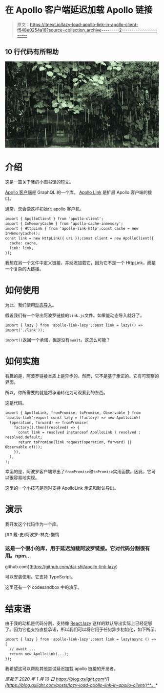 # 在 Apollo 客户端延迟加载 Apollo 链接

> 原文：<https://itnext.io/lazy-load-apollo-link-in-apollo-client-f548e0254a16?source=collection_archive---------2----------------------->

## 10 行代码有所帮助

![](img/0f75955ca7b15fea6adbb55456a92089.png)

# 介绍

这是一篇关于我的小图书馆的短文。

[Apollo 客户端](https://github.com/apollographql/apollo-client)是 GraphQL 的一个库。 [Apollo Link](https://github.com/apollographql/apollo-link) 是扩展 Apollo 客户端的接口。

通常，您会像这样初始化 apollo 客户机。

```
import { ApolloClient } from 'apollo-client';
import { InMemoryCache } from 'apollo-cache-inmemory';
import { HttpLink } from 'apollo-link-http';const cache = new InMemoryCache();
const link = new HttpLink({ uri });const client = new ApolloClient({
  cache: cache,
  link: link,
});
```

我想在另一个文件中定义链接，并延迟加载它，因为它不是一个 HttpLink，而是一个复杂的大链接。

# 如何使用

为此，我们使用[动态导入](https://developer.mozilla.org/en-US/docs/Web/JavaScript/Reference/Statements/import)。

假设我们有一个导出阿波罗链接的`link.js`文件。如果能动态导入就好了。

```
import { lazy } from 'apollo-link-lazy';const link = lazy(() => import('./link'));
```

`import()`返回一个承诺，但是没有`await`。这怎么可能？

# 如何实施

有趣的是，阿波罗链接本质上是异步的。然而，它不是基于承诺的。它有可观察的界面。

所以，你所需要的就是将承诺转化为可观察到的东西。

这是代码。

```
import { ApolloLink, fromPromise, toPromise, Observable } from 'apollo-link';export const lazy = (factory) => new ApolloLink(
  (operation, forward) => fromPromise(
    factory().then((resolved) => {
      const link = resolved instanceof ApolloLink ? resolved : resolved.default;
      return toPromise(link.request(operation, forward) || Observable.of());
    }),
  ),
);
```

幸运的是，阿波罗客户端导出了`fromPromise`和`toPromise`实用函数。因此，它可以很容易地实现。

这里的一个小技巧是同时支持 ApolloLink 承诺和默认导出。

# 演示

我开发这个代码作为一个库。

[](https://github.com/dai-shi/apollo-link-lazy) [## 戴-史/阿波罗-林克-懒惰

### 这是一个很小的库，用于延迟加载阿波罗链接。它对代码分割很有用。npm…

github.com](https://github.com/dai-shi/apollo-link-lazy) 

可以安装使用。它支持 TypeScript。

这里还有一个 codesandbox 中的演示。

# 结束语

由于我的动机是代码分割，支持像 [React.lazy](https://reactjs.org/docs/code-splitting.html#reactlazy) 这样的默认导出实际上已经足够了。因为它也支持直接承诺，所以我们可以将它用于任何异步初始化，如下所示。

```
import { lazy } from 'apollo-link-lazy';const link = lazy(async () => {
  // await ...
  return new ApolloLink(...);
});
```

我希望这可以帮助其他尝试延迟加载 apollo 链接的开发者。

*原载于 2020 年 1 月 10 日 https://blog.axlight.com*[](https://blog.axlight.com/posts/lazy-load-apollo-link-in-apollo-client/)**。**